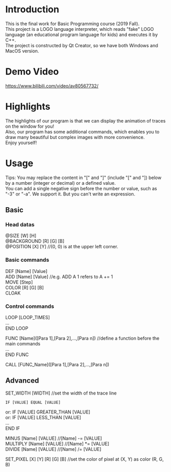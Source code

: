 # Introduction
This is the final work for Basic Programming course (2019 Fall).  
This project is a LOGO language interpreter, which reads "fake" LOGO language (an educational program language for kids) and executes it by C++.  
The project is constructed by Qt Creator, so we have both Windows and MacOS version.    
# Demo Video  
https://www.bilibili.com/video/av80567732/  
# Highlights
The highlights of our program is that we can display the animation of traces on the window for you!  
Also, our program has some additional commands, which enables you to draw many beautiful but complex images with more convenience.  
Enjoy yourself!  
# Usage
Tips: You may replace the content in "[" and "]" (include "[" and "]) below by a number (integer or decimal) or a defined value.  
You can add a single negative sign before the number or value, such as "-3" or "-a". We support it. But you can't write an expression.  
## Basic
### Head datas
@SIZE [W] [H]  
@BACKGROUND [R] [G] [B]  
@POSITION [X] [Y]	//(0, 0) is at the upper left corner.  
### Basic commands
DEF [Name] [Value]  
ADD [Name] [Value]	//e.g. ADD A 1 refers to A += 1  
MOVE [Step]  
COLOR [R] [G] [B]  
CLOAK  
### Control commands
LOOP [LOOP_TIMES]  
    ...  
END LOOP  

FUNC [Name]([Para 1],[Para 2],...,[Para n])	//define a function before the main commands  
	...  
END FUNC  

CALL [FUNC_Name]([Para 1],[Para 2],...,[Para n])  

## Advanced
SET_WIDTH [WIDTH] //set the width of the trace line  

    IF [VALUE] EQUAL [VALUE]  
or: IF [VALUE] GREATER_THAN [VALUE]  
or: IF [VALUE] LESS_THAN [VALUE]  
	...  
END IF  

MINUS [Name] [VALUE]	//[Name] -= [VALUE]  
MULTIPLY [Name] [VALUE]	//[Name] *= [VALUE]  
DIVIDE [Name] [VALUE]	//[Name] /= [VALUE]  

SET_PIXEL [X] [Y] [R] [G] [B]	//set the color of pixel at (X, Y) as color (R, G, B)  